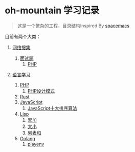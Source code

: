 # oh-mountain 学习记录 #
> 这是一个繁杂的工程，目录结构Inspired By [spacemacs](https://github.com/syl20bnr/spacemacs)

目前有两个大类：

1. [网络搜集](collection+/)
    1. [面试题](collection+/interview)
        1. [PHP](collection+/interview/PHP)

2. [语言学习](lang+)
    1. [PHP](lang+/PHP)
        1. [PHP设计模式](lang+/PHP/design_pattern)
    2. [Rust](lang+/Rust)
    3. [JavaScript](lang+/JavaScript)
        1. [JavaScript十大排序算法](lang+/JavaScript/sorting-algorithm)
    4. [Lisp](lang/Lisp)
        1. [累加](lang+/Lisp/累加)
        2. [大小](lang+/Lisp/大小)
        3. [列表和](lang+/Lisp/列表)
    5. [Golang](lang/Golang)
        1. [playenv](lang+/Golang/playenv)
